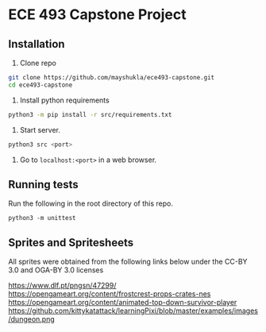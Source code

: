 # ECE 493 Capstone Project

## Installation

1. Clone repo

```bash
git clone https://github.com/mayshukla/ece493-capstone.git
cd ece493-capstone
```

1. Install python requirements

```bash
python3 -m pip install -r src/requirements.txt
```

1. Start server.

```bash
python3 src <port>
```

1. Go to `localhost:<port>` in a web browser.

## Running tests

Run the following in the root directory of this repo.

```
python3 -m unittest
```

## Sprites and Spritesheets

All sprites were obtained from the following links below under the CC-BY 3.0 and OGA-BY 3.0 licenses

https://www.dlf.pt/pngsn/47299/
https://opengameart.org/content/frostcrest-props-crates-nes
https://opengameart.org/content/animated-top-down-survivor-player
https://github.com/kittykatattack/learningPixi/blob/master/examples/images/dungeon.png
